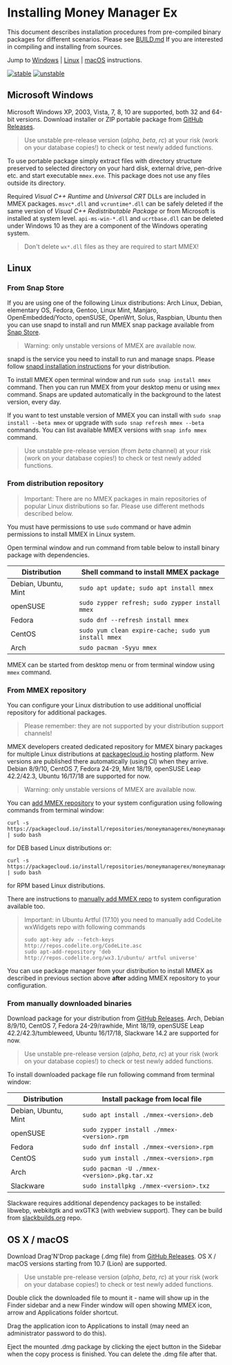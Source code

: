 Installing Money Manager Ex
===========================

This document describes installation procedures from pre-compiled binary
packages for different scenarios. Please see [BUILD.md] If you are
interested in compiling and installing from sources.

Jump to [Windows] | [Linux] | [macOS] instructions.

[![stable]][GitHubLatest] [![unstable]][GitHubDL]

Microsoft Windows
-----------------

Microsoft Windows XP, 2003, Vista, 7, 8, 10 are supported, both 32 and 64-bit
versions. Download installer or ZIP portable package from
[GitHub Releases][GitHubDL].

> Use unstable pre-release version (*alpha*, *beta*, *rc*) at your risk
> (work on your database copies!) to check or test newly added functions.

To use portable package simply extract files with directory structure
preserved to selected directory on your hard disk, external drive, pen-drive
etc. and start executable `mmex.exe`. This package does not use any files outside
its directory.

Required *Visual C++ Runtime* and *Universal CRT* DLLs are included in MMEX
packages. `msvc*.dll` and `vcruntime*.dll` can be safely deleted if the same
version of *Visual C++ Redistributable Package* or from Microsoft is installed
at system level. `api-ms-win-*.dll` and `ucrtbase.dll` can be deleted under
Windows 10 as they are a component of the Windows operating system.

> Don't delete `wx*.dll` files as they are required to start MMEX!

Linux
-----

### From Snap Store

If you are using one of the following Linux distributions: Arch Linux, Debian,
elementary OS, Fedora, Gentoo, Linux Mint, Manjaro, OpenEmbedded/Yocto,
openSUSE, OpenWrt, Solus, Raspbian, Ubuntu then you can use snapd to install
and run MMEX snap package available from [Snap Store].

> Warning: only unstable versions of MMEX are available now.

snapd is the service you need to install to run and manage snaps. Please
follow [snapd installation instructions] for your distribution.

To install MMEX open terminal window and run `sudo snap install mmex` command.
Then you can run MMEX from your desktop menu or using `mmex` command.
Snaps are updated automatically in the background to the latest version,
every day.

If you want to test unstable version of MMEX you can install with
`sudo snap install --beta mmex` or upgrade with
`sudo snap refresh mmex --beta` commands. You can list available MMEX versions
with `snap info mmex` command.

> Use unstable pre-release version (from *beta* channel) at your risk
> (work on your database copies!) to check or test newly added functions.

### From distribution repository

> Important: There are no MMEX packages in main repositories of popular Linux
> distributions so far. Please use different methods described below.

You must have permissions to use `sudo` command or have admin permissions to
install MMEX in Linux system.

Open terminal window and run command from table below to install binary
package with dependencies.

| Distribution         | Shell command to install MMEX package                |
|----------------------|------------------------------------------------------|
| Debian, Ubuntu, Mint | `sudo apt update; sudo apt install mmex`             |
| openSUSE             | `sudo zypper refresh; sudo zypper install mmex`      |
| Fedora               | `sudo dnf --refresh install mmex`                    |
| CentOS               | `sudo yum clean expire-cache; sudo yum install mmex` |
| Arch                 | `sudo pacman -Syyu mmex`                             |

MMEX can be started from desktop menu or from terminal window using `mmex`
command.

### From MMEX repository

You can configure your Linux distribution to use additional unofficial
repository for additional packages.

> Please remember: they are not supported by your distribution support
> channels!

MMEX developers created dedicated repository for MMEX binary packages for
multiple Linux distributions at [packagecloud.io] hosting platform.
New versions are published there automatically (using CI) when they arrive.
Debian 8/9/10, CentOS 7, Fedora 24-29, Mint 18/19, openSUSE Leap 42.2/42.3,
Ubuntu 16/17/18 are supported for now.

> Warning: only unstable versions of MMEX are available now.

You can [add MMEX repository] to your system configuration using following
commands from terminal window:

    curl -s https://packagecloud.io/install/repositories/moneymanagerex/moneymanagerex/script.deb.sh | sudo bash

for DEB based Linux distributions or:

    curl -s https://packagecloud.io/install/repositories/moneymanagerex/moneymanagerex/script.rpm.sh | sudo bash

for RPM based Linux distributions.

There are instructions to [manually add MMEX repo] to system configuration
available too.

> Important: in Ubuntu Artful (17.10) you need to manually add CodeLite
> wxWidgets repo with following commands
>
>     sudo apt-key adv --fetch-keys http://repos.codelite.org/CodeLite.asc
>     sudo apt-add-repository 'deb http://repos.codelite.org/wx3.1/ubuntu/ artful universe'

You can use package manager from your distribution to install MMEX as
described in previous section above **after** adding MMEX repository to your
configuration.

### From manually downloaded binaries

Download package for your distribution from [GitHub Releases][GitHubDL].
Arch, Debian 8/9/10, CentOS 7, Fedora 24-29/rawhide, Mint 18/19, openSUSE
Leap 42.2/42.3/tumbleweed, Ubuntu 16/17/18, Slackware 14.2 are supported for now.

> Use unstable pre-release version (*alpha*, *beta*, *rc*) at your risk
> (work on your database copies!) to check or test newly added functions.

To install downloaded package file run following command from terminal window:

| Distribution         | Install package from local file              |
|----------------------|----------------------------------------------|
| Debian, Ubuntu, Mint | `sudo apt install ./mmex-<version>.deb`      |
| openSUSE             | `sudo zypper install ./mmex-<version>.rpm`   |
| Fedora               | `sudo dnf install ./mmex-<version>.rpm`      |
| CentOS               | `sudo yum install ./mmex-<version>.rpm`      |
| Arch                 | `sudo pacman -U ./mmex-<version>.pkg.tar.xz` |
| Slackware            | `sudo installpkg ./mmex-<version>.txz`       |

Slackware requires additional dependency packages to be installed: libwebp,
webkitgtk and wxGTK3 (with webview support). They can be build from
[slackbuilds.org] repo.

OS X / macOS
------------

Download Drag'N'Drop package (.dmg file) from [GitHub Releases][GitHubDL].
OS X / macOS versions starting from 10.7 (Lion) are supported.

> Use unstable pre-release version (*alpha*, *beta*, *rc*) at your risk
> (work on your database copies!) to check or test newly added functions.

Double click the downloaded file to mount it - name will show up in the Finder
sidebar and a new Finder window will open showing MMEX icon, arrow and
Applications folder shortcut.

Drag the application icon to Applications to install (may need an
administrator password to do this).

Eject the mounted .dmg package by clicking the eject button in the Sidebar
when the copy process is finished. You can delete the .dmg file after that.

[BUILD.md]: BUILD.md
[Windows]: #microsoft-windows
[Linux]: #linux
[macOS]: #os-x--macos
[stable]: https://img.shields.io/github/release/moneymanagerex/moneymanagerex.svg?label=stable
[unstable]: https://img.shields.io/github/tag-pre/moneymanagerex/moneymanagerex.svg?label=unstable
[GitHubDL]:
  https://github.com/moneymanagerex/moneymanagerex/releases
  "GitHub downloads"
[GitHubLatest]:
  https://github.com/moneymanagerex/moneymanagerex/releases/latest
  "GitHub latest stable downloads"
[AppVeyor]: https://ci.appveyor.com/project/moneymanagerex/moneymanagerex
[packagecloud.io]: https://packagecloud.io/moneymanagerex/moneymanagerex
[add MMEX repository]: https://packagecloud.io/moneymanagerex/moneymanagerex/install#bash
[manually add MMEX repo]: https://packagecloud.io/moneymanagerex/moneymanagerex/install#manual
[slackbuilds.org]: https://slackbuilds.org/
[Snap Store]: https://snapcraft.io/mmex
[snapd installation instructions]: https://docs.snapcraft.io/core/install
